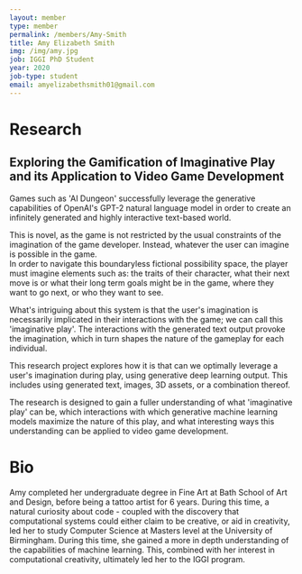 ```yaml
---
layout: member
type: member
permalink: /members/Amy-Smith
title: Amy Elizabeth Smith
img: /img/amy.jpg
job: IGGI PhD Student
year: 2020
job-type: student
email: amyelizabethsmith01@gmail.com
---
```


# Research

## Exploring the Gamification of Imaginative Play and its Application to Video Game Development  

Games such as 'AI Dungeon' successfully leverage the generative capabilities of OpenAI's GPT-2 natural language model in order to create an infinitely generated and highly interactive text-based world.   

This is novel, as the game is not restricted by the usual constraints of the imagination of the game developer. Instead, whatever the user can imagine is possible in the game.   
In order to navigate this boundaryless fictional possibility space, the player must imagine elements such as: the traits of their character, what their next move is or what their long term goals might be in the game, where they want to go next, or who they want to see.   

What's intriguing about this system is that the user's imagination is necessarily implicated in their interactions with the game; we can call this 'imaginative play'. The interactions with the generated text output provoke the imagination, which in turn shapes the nature of the gameplay for each individual.   

This research project explores how it is that can we optimally leverage a user's imagination during play, using generative deep learning output. This includes using generated text, images, 3D assets, or a combination thereof.  

The research is designed to gain a fuller understanding of what 'imaginative play' can be, which interactions with which generative machine learning models maximize the nature of this play, and what interesting ways this understanding can be applied to video game development.   

# Bio

Amy completed her undergraduate degree in Fine Art at Bath School of Art and Design, before being a tattoo artist for 6 years. During this time, a natural curiosity about code - coupled with the discovery that computational systems could either claim to be creative, or aid in creativity, led her to study Computer Science at Masters level at the University of Birmingham. During this time, she gained a more in depth understanding of the capabilities of machine learning. This, combined with her interest in computational creativity, ultimately led her to the IGGI program. 